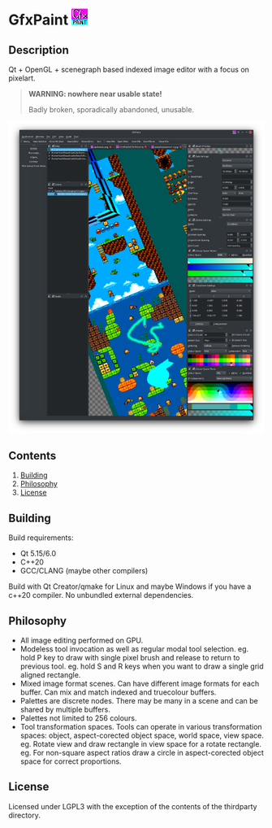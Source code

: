 GfxPaint ![Icon](./GfxPaint.png "GfxPaint's icon")
========

Description
-----------
Qt + OpenGL + scenegraph based indexed image editor with a focus on pixelart.

>   **WARNING: nowhere near usable state!**
>
>   Badly broken, sporadically abandoned, unusable.

![Screenshot](./screenshot.png "Screenshot of GfxPaint")

Contents
--------
1.  [Building](#building)
2.  [Philosophy](#philosophy)
3.  [License](#license)

Building
--------
Build requirements:
-   Qt 5.15/6.0
-   C++20
-   GCC/CLANG (maybe other compilers)

Build with Qt Creator/qmake for Linux and maybe Windows if you have a c++20 compiler.
No unbundled external dependencies.

Philosophy
----------
-   All image editing performed on GPU.
-   Modeless tool invocation as well as regular modal tool selection.
    eg. hold P key to draw with single pixel brush and release to return to previous tool.
    eg. hold S and R keys when you want to draw a single grid aligned rectangle.
-   Mixed image format scenes. Can have different image formats for each buffer. Can mix and match indexed and truecolour buffers.
-   Palettes are discrete nodes. There may be many in a scene and can be shared by multiple buffers.
-   Palettes not limited to 256 colours.
-   Tool transformation spaces. Tools can operate in various transformation spaces: object, aspect-corected object space, world space, view space.
    eg. Rotate view and draw rectangle in view space for a rotate rectangle.
    eg. For non-square aspect ratios draw a circle in aspect-corected object space for correct proportions.

License
-------
Licensed under LGPL3 with the exception of the contents of the thirdparty directory.

